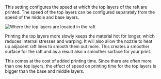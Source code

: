 This setting configures the speed at which the top layers of the raft are printed. The speed of the top layers can be configured separately from the speed of the middle and base layers.

![Where the top layers are located in the raft](../../../articles/images/raft_dimensions_simplified.svg)

Printing the top layers more slowly keeps the material hot for longer, which reduces internal stresses and warping. It will also allow the nozzle to heat up adjacent raft lines to smooth them out more. This creates a smoother surface for the raft and as a result also a smoother surface for your print.

This comes at the cost of added printing time. Since there are often more than one top layers, the effect of speed on printing time for the top layers is bigger than the base and middle layers.